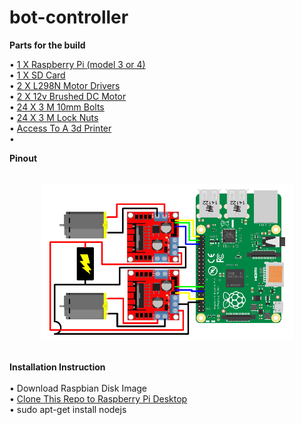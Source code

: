 # bot-controller

<span style="font-weight:bold;">Parts for the build</span>

• <a href="https://www.amazon.com/Raspberry-Model-2019-Quad-Bluetooth/dp/B07TD42S27">1 X Raspberry Pi (model 3 or 4)</a><br>
• <a href="https://www.amazon.com/SanDisk-Class-UHS-I-Memory-SDSDUNC-016G-GN6IN/dp/B0143RTB1E">1 X SD Card</a><br>
• <a href="https://www.amazon.com/Qunqi-2Packs-Controller-Stepper-Arduino/dp/B01M29YK5U">2 X L298N Motor Drivers</a><br>
• <a href="https://hobbyking.com/en_us/540-6527-brushed-motor-90w.html">2 X 12v Brushed DC Motor</a><br>
• <a href="https://www.amazon.com/XOOL-Assortment-Precise-Beautiful-Printed/dp/B072FKMYMF">24 X 3 M 10mm Bolts</a><br>
• <a href="https://www.amazon.com/Swpeet-Stainless-Assortment-Perfect-Washers/dp/B07VPDZ2KJ">24 X 3 M Lock Nuts</a><br>
• <a href="https://www.shapeways.com/">Access To A 3d Printer</a><br>
• <a href=""></a><br>

<span style="font-weight:bold;">Pinout</span><br><br>

<img style="position:relative;width:80%;margin-left:10%;" src="./assets/images/pinout.png">
<br><br>

<span style="font-weight:bold;">Installation Instruction</span><br><br>
• <a href="https://downloads.raspberrypi.org/raspbian_full_latest"></a>Download Raspbian Disk Image<br>
• <a href="">Clone This Repo to Raspberry Pi Desktop</a><br>
• <a href=""></a>sudo apt-get install nodejs<br>